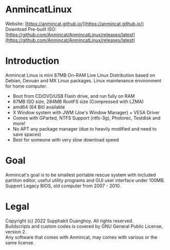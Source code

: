 # AnmincatLinux
Website: [https://anmincat.github.io/](https://anmincat.github.io/) <br>
Download Pre-built ISO: [https://github.com/Anmincat/AnmincatLinux/releases/latest](https://github.com/Anmincat/AnmincatLinux/releases/latest)
# Introduction
Anmincat Linux is mini 87MB On-RAM Live Linux Distribution based on Debian, Devuan and MX Linux packages. Linux maintenance environment for home computer.
	<ul>
		<li>Boot from CD/DVD/USB Flash drive, and run fully on RAM</li>
		<li>87MB ISO size, 284MB RootFS size (Compressed with LZMA)</li>
		<li>amd64 (64 Bit) available</li>
		<li>X Window system with JWM (Joe's Window Manager) + VESA Driver</li>
		<li>Comes with GParted, NTFS Support (ntfs-3g), Photorec, Testdisk and more!</li>
		<li>No APT any package manager (due to heavily modified and need to save spaces)</li>
		<li>Best for someone with very slow download speed</li>
      </ul>
# Goal
Anmincat's goal is to be smallest portable rescue system with included partiton editor, useful utility programs and GUI user interface under 100MB. 
Support Legacy BIOS, old computer from 2007 - 2010.
# Legal
Copyright (c) 2022 Supphakit Duanghoy. All rights reserved. <br>
Buildscripts and custom codes is covered by GNU General Public License, version 2. <br>
Any software that comes with Anmincat, may comes with various or the same license.

